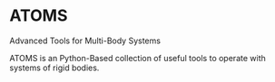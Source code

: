 # ATOMS
Advanced Tools for Multi-Body Systems

ATOMS is an Python-Based collection of useful tools to operate with systems of rigid bodies.
